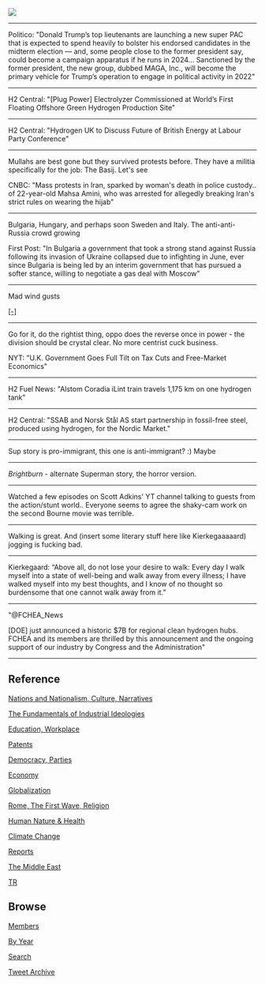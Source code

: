 <img src="https://drive.google.com/uc?export=view&id=1B2wf9R7AMH1d7Vw6e2mucLbIQ5NSjir7"/>

---

Politico: "Donald Trump’s top lieutenants are launching a new super
PAC that is expected to spend heavily to bolster his endorsed
candidates in the midterm election — and, some people close to the
former president say, could become a campaign apparatus if he runs in
2024... Sanctioned by the former president, the new group, dubbed
MAGA, Inc., will become the primary vehicle for Trump’s operation to
engage in political activity in 2022"

---

H2 Central: "[Plug Power] Electrolyzer Commissioned at World’s First
Floating Offshore Green Hydrogen Production Site"

---

H2 Central: "Hydrogen UK to Discuss Future of British Energy at Labour
Party Conference"

---

Mullahs are best gone but they survived protests before. They have a
militia specifically for the job: The Basij. Let's see

CNBC: "Mass protests in Iran, sparked by woman's death in police
custody.. of 22-year-old Mahsa Amini, who was arrested for allegedly
breaking Iran's strict rules on wearing the hijab"

---

Bulgaria, Hungary, and perhaps soon Sweden and Italy. The
anti-anti-Russia crowd growing

First Post: "In Bulgaria a government that took a strong stand against
Russia following its invasion of Ukraine collapsed due to infighting
in June, ever since Bulgaria is being led by an interim government
that has pursued a softer stance, willing to negotiate a gas deal with
Moscow"

---

Mad wind gusts

[[-]](https://pbs.twimg.com/media/FdW9gavXoAA3im2?format=jpg&name=small)

---

Go for it, do the rightist thing, oppo does the reverse once in power - 
the division should be crystal clear. No more centrist cuck business.

NYT: "U.K. Government Goes Full Tilt on Tax Cuts and Free-Market Economics"

---

H2 Fuel News: "Alstom Coradia iLint train travels 1,175 km on one
hydrogen tank"

---

H2 Central: "SSAB and Norsk Stål AS start partnership in fossil-free
steel, produced using hydrogen, for the Nordic Market."

---

Sup story is pro-immigrant, this one is anti-immigrant? :) Maybe

---

*Brightburn* - alternate Superman story, the horror version.  

---

Watched a few episodes on Scott Adkins' YT channel talking to guests
from the action/stunt world.. Everyone seems to agree the shaky-cam
work on the second Bourne movie was terrible. 

---

Walking is great. And (insert some literary stuff here like
Kierkegaaaaard) jogging is fucking bad. 

---

Kierkegaard: “Above all, do not lose your desire to walk: Every day I
walk myself into a state of well-being and walk away from every
illness; I have walked myself into my best thoughts, and I know of no
thought so burdensome that one cannot walk away from it.”

---

"@FCHEA_News

[DOE] just announced a historic $7B for regional clean hydrogen
hubs. FCHEA and its members are thrilled by this announcement and the
ongoing support of our industry by Congress and the Administration"

---

## Reference

[Nations and Nationalism, Culture, Narratives](2013/02/nations-and-nationalism.html)

[The Fundamentals of Industrial Ideologies](2011/04/fundamentals-of-industrial-ideologies.html)

[Education, Workplace](2017/09/education-workplace.html)

[Patents](2018/09/patents.html)

[Democracy, Parties](2016/11/democracy.html)

[Economy](2018/05/economy.html)

[Globalization](2018/09/globalization.html)

[Rome, The First Wave, Religion](2017/12/rome.html)

[Human Nature & Health](2020/07/human-nature.html)

[Climate Change](2018/12/climate.html)

[Reports](2019/05/reports.html)

[The Middle East](2019/07/middleeast.html)

[TR](../tr)

## Browse

[Members](2022/08/members.html)

[By Year](years.html)

[Search](search.html)

[Tweet Archive](tweets/index.html)
